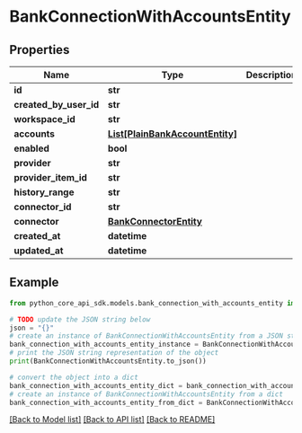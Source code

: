 # BankConnectionWithAccountsEntity


## Properties

Name | Type | Description | Notes
------------ | ------------- | ------------- | -------------
**id** | **str** |  | 
**created_by_user_id** | **str** |  | 
**workspace_id** | **str** |  | 
**accounts** | [**List[PlainBankAccountEntity]**](PlainBankAccountEntity.md) |  | 
**enabled** | **bool** |  | 
**provider** | **str** |  | 
**provider_item_id** | **str** |  | 
**history_range** | **str** |  | 
**connector_id** | **str** |  | 
**connector** | [**BankConnectorEntity**](BankConnectorEntity.md) |  | 
**created_at** | **datetime** |  | 
**updated_at** | **datetime** |  | 

## Example

```python
from python_core_api_sdk.models.bank_connection_with_accounts_entity import BankConnectionWithAccountsEntity

# TODO update the JSON string below
json = "{}"
# create an instance of BankConnectionWithAccountsEntity from a JSON string
bank_connection_with_accounts_entity_instance = BankConnectionWithAccountsEntity.from_json(json)
# print the JSON string representation of the object
print(BankConnectionWithAccountsEntity.to_json())

# convert the object into a dict
bank_connection_with_accounts_entity_dict = bank_connection_with_accounts_entity_instance.to_dict()
# create an instance of BankConnectionWithAccountsEntity from a dict
bank_connection_with_accounts_entity_from_dict = BankConnectionWithAccountsEntity.from_dict(bank_connection_with_accounts_entity_dict)
```
[[Back to Model list]](../README.md#documentation-for-models) [[Back to API list]](../README.md#documentation-for-api-endpoints) [[Back to README]](../README.md)



